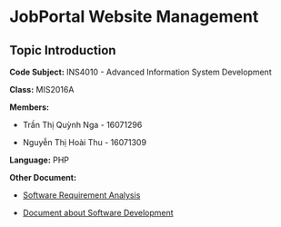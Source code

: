 JobPortal Website Management
============================
Topic Introduction
------------------
**Code Subject:** INS4010 - Advanced Information System Development <br>

**Class:** MIS2016A <br>

**Members:** <br>

- Trần Thị Quỳnh Nga - 16071296 <br>

- Nguyễn Thị Hoài Thu - 16071309 <br>

**Language:** PHP <br>

**Other Document:** <br>

- [Software Requirement Analysis](https://drive.google.com/open?id=1cq8d72MXm54s3WL_UyFvJ6usD_wwDqxH) <br>

- [Document about Software Development](https://github.com/trannga2097/A_job_portal_website/blob/master/Document/README.md) <br>





